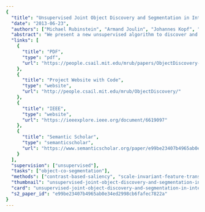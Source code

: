```yaml
---
{
  "title": "Unsupervised Joint Object Discovery and Segmentation in Internet Images",
  "date": "2013-06-23",
  "authors": ["Michael Rubinstein", "Armand Joulin", "Johannes Kopf", "Ce Liu"],
  "abstract": "We present a new unsupervised algorithm to discover and segment out common objects from large and diverse image collections. In contrast to previous co-segmentation methods, our algorithm performs well even in the presence of significant amounts of noise images (images not containing a common object), as typical for datasets collected from Internet search. The key insight to our algorithm is that common object patterns should be salient within each image, while being sparse with respect to smooth transformations across other images. We propose to use dense correspondences between images to capture the sparsity and visual variability of the common object over the entire database, which enables us to ignore noise objects that may be salient within their own images but do not commonly occur in others. We performed extensive numerical evaluation on established co-segmentation datasets, as well as several new datasets generated using Internet search. Our approach is able to effectively segment out the common object for diverse object categories, while naturally identifying images where the common object is not present.",
  "links": [
    {
      "title": "PDF",
      "type": "pdf",
      "url": "https://people.csail.mit.edu/mrub/papers/ObjectDiscovery-cvpr13.pdf"
    },
    {
      "title": "Project Website with Code",
      "type": "website",
      "url": "http://people.csail.mit.edu/mrub/ObjectDiscovery/"
    },
    {
      "title": "IEEE",
      "type": "website",
      "url": "https://ieeexplore.ieee.org/document/6619097"
    },
    {
      "title": "Semantic Scholar",
      "type": "semanticscholar",
      "url": "https://www.semanticscholar.org/paper/e99be23407b4965ab0e34ed2998cb6fafec7822a"
    }
  ],
  "supervision": ["unsupervised"],
  "tasks": ["object-co-segmentation"],
  "methods": ["contrast-based-saliency", "scale-invariant-feature-transform", "sift-flow", "gist-descriptor", "color-histogram", "grab-cut"],
  "thumbnail": "unsupervised-joint-object-discovery-and-segmentation-in-internet-images-thumb.jpg",
  "card": "unsupervised-joint-object-discovery-and-segmentation-in-internet-images-card.jpg",
  "s2_paper_id": "e99be23407b4965ab0e34ed2998cb6fafec7822a"
}
---
```

